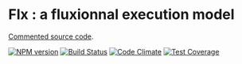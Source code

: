# Flx : a fluxionnal execution model

[Commented source code](http://etnbrd.github.io/flx-lib/).

[![NPM version](https://badge.fury.io/js/flx.svg)](http://badge.fury.io/js/flx)
[![Build Status](https://travis-ci.org/etnbrd/flx-lib.svg?branch=master)](https://travis-ci.org/etnbrd/flx-lib)
[![Code Climate](https://codeclimate.com/github/etnbrd/flx-lib.png)](https://codeclimate.com/github/etnbrd/flx-lib)
[![Test Coverage](https://codeclimate.com/github/etnbrd/flx-lib/coverage.png)](https://codeclimate.com/github/etnbrd/flx-lib)